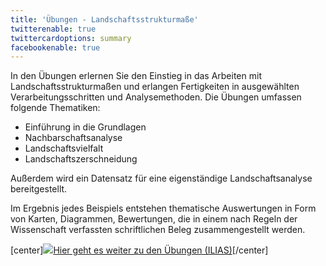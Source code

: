 ```yaml
---
title: 'Übungen - Landschaftsstrukturmaße'
twitterenable: true
twittercardoptions: summary
facebookenable: true
---
```


In den Übungen erlernen Sie den Einstieg in das Arbeiten mit Landschaftsstrukturmaßen und erlangen Fertigkeiten in ausgewählten Verarbeitungsschritten und Analysemethoden. Die Übungen umfassen folgende Thematiken:

* Einführung in die Grundlagen
* Nachbarschaftsanalyse
* Landschaftsvielfalt
* Landschaftszerschneidung

Außerdem wird ein Datensatz für eine eigenständige Landschaftsanalyse bereitgestellt.


Im Ergebnis jedes Beispiels entstehen thematische Auswertungen in Form von Karten, Diagrammen, Bewertungen, die in einem nach Regeln der Wissenschaft verfassten schriftlichen Beleg zusammengestellt werden.

[center]<a href="Platzhalter" markdown="1" target="_blank">![](/images/exercise.png?resize=200)Hier geht es weiter zu den Übungen (ILIAS)</a>[/center]